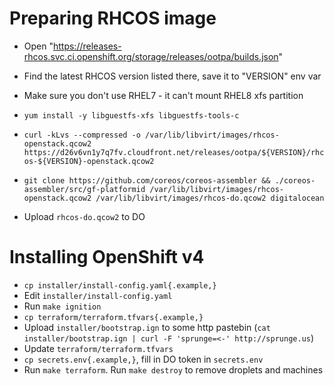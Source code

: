 Preparing RHCOS image
====
* Open "https://releases-rhcos.svc.ci.openshift.org/storage/releases/ootpa/builds.json"
* Find the latest RHCOS version listed there, save it to "VERSION" env var

* Make sure you don't use RHEL7 - it can't mount RHEL8 xfs partition
* `yum install -y libguestfs-xfs libguestfs-tools-c`
* `curl -kLvs --compressed -o /var/lib/libvirt/images/rhcos-openstack.qcow2 https://d26v6vn1y7q7fv.cloudfront.net/releases/ootpa/${VERSION}/rhcos-${VERSION}-openstack.qcow2`

* `git clone https://github.com/coreos/coreos-assembler && ./coreos-assembler/src/gf-platformid /var/lib/libvirt/images/rhcos-openstack.qcow2 /var/lib/libvirt/images/rhcos-do.qcow2 digitalocean`

* Upload `rhcos-do.qcow2` to DO

Installing OpenShift v4
====
* `cp installer/install-config.yaml{.example,}`
* Edit `installer/install-config.yaml`
* Run `make ignition`
* `cp terraform/terraform.tfvars{.example,}`
* Upload `installer/bootstrap.ign` to some http pastebin (`cat installer/bootstrap.ign | curl -F 'sprunge=<-' http://sprunge.us`)
* Update `terraform/terraform.tfvars`
* `cp secrets.env{.example,}`, fill in DO token in `secrets.env`
* Run `make terraform`. Run `make destroy` to remove droplets and machines
